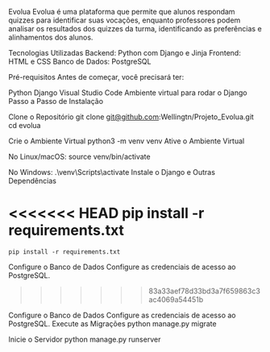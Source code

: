 Evolua
Evolua é uma plataforma que permite que alunos respondam quizzes para identificar suas vocações, enquanto professores podem analisar os resultados dos quizzes da turma, identificando as preferências e alinhamentos dos alunos.

Tecnologias Utilizadas
Backend: Python com Django e Jinja
Frontend: HTML e CSS
Banco de Dados: PostgreSQL

Pré-requisitos
Antes de começar, você precisará ter:

Python
Django
Visual Studio Code
Ambiente virtual para rodar o Django
Passo a Passo de Instalação

Clone o Repositório
git clone git@github.com:Wellingtn/Projeto_Evolua.git
cd evolua

Crie o Ambiente Virtual
python3 -m venv venv
Ative o Ambiente Virtual

No Linux/macOS:
source venv/bin/activate

No Windows:
.\venv\Scripts\activate
Instale o Django e Outras Dependências

<<<<<<< HEAD
pip install -r requirements.txt
=======
    pip install -r requirements.txt
Configure o Banco de Dados Configure as credenciais de acesso ao PostgreSQL.
>>>>>>> 83a33aef78d33bd3a7f659863c3ac4069a54451b

Configure o Banco de Dados Configure as credenciais de acesso ao PostgreSQL.
Execute as Migrações
python manage.py migrate

Inicie o Servidor
python manage.py runserver

